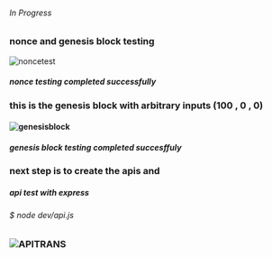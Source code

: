 ###### In Progress
###                     nonce and genesis block testing
![noncetest](https://user-images.githubusercontent.com/37848207/183745131-6d415a9a-2b4e-47d4-be93-4352bf75c7ff.png)
##### nonce testing completed successfully 


###                      this is the genesis block with arbitrary inputs (100 , 0 , 0)
#### ![genesisblock](https://user-images.githubusercontent.com/37848207/183741805-4d5ee5b8-5c31-480f-a866-e5b0e979f8e1.png)
##### genesis block testing completed succesffuly 
### next step is to create the apis and 
#####                    api test with express 
 
######      $ node dev/api.js 
### ![APITRANS](https://user-images.githubusercontent.com/37848207/184080386-b14f08bf-dda7-4064-9fc4-e74921628de9.png)
